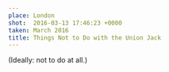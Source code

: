 ```yaml
---
place: London
shot:  2016-03-13 17:46:23 +0000
taken: March 2016
title: Things Not to Do with the Union Jack
---
```


(Ideally: not to do at all.)
